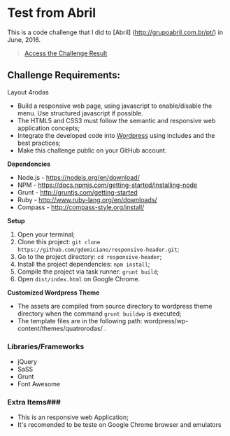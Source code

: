# Test from Abril #
This is a code challenge that I did to [Abril] (http://grupoabril.com.br/pt/) in June, 2016.

> [Access the Challenge Result](https://gdomiciano.github.io/quatro-rodas/dist/)

## Challenge Requirements: ##
Layout 4rodas 

 - Build a responsive web page, using javascript to enable/disable the menu. Use structured javascript if possible.
 - The HTML5 and CSS3 must follow the semantic and responsive web application concepts;
 - Integrate the developed code into [Wordpress](https://wordpress.org/download/) using includes and the best practices;
 - Make this challenge public on your GitHub account.

**Dependencies**
* Node.js - https://nodejs.org/en/download/
* NPM - https://docs.npmjs.com/getting-started/installing-node
* Grunt - http://gruntjs.com/getting-started
* Ruby - http://www.ruby-lang.org/en/downloads/
* Compass - http://compass-style.org/install/
	
**Setup**
1. Open your terminal;
1. Clone this project: `git clone https://github.com/gdomiciano/responsive-header.git`;
1. Go to the project directory: `cd responsive-header`;
1. Install the project dependencies: `npm install`;
1. Compile the project via task runner: `grunt build`;
1. Open `dist/index.html` on Google Chrome.
	
**Customized Wordpress Theme**
* The assets are compiled from source directory to wordpress theme directory when the command `grunt buildwp` is executed;
* The template files are in the following path: wordpress/wp-content/themes/quatrorodas/ .

### Libraries/Frameworks ###

* jQuery
* SaSS
* Grunt
* Font Awesome

### Extra Items###

* This is an responsive web Application;
* It's recomended to be teste on Google Chrome browser and emulators 
